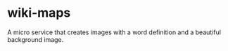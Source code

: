 # wiki-maps
A micro service that creates images with a word definition and a beautiful background image.
